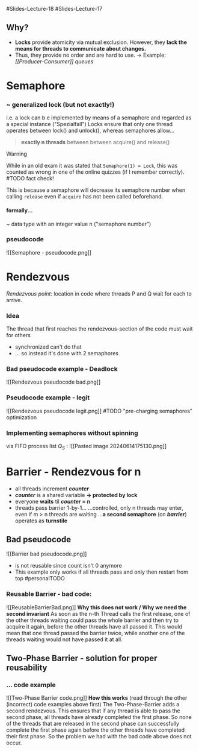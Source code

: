 #Slides-Lecture-18 #Slides-Lecture-17 
## Why?
- **Locks** provide atomicity via mutual exclusion. However, they **lack the means for threads to communicate about changes.**
- Thus, they provide no order and are hard to use.
$\rightarrow$ Example: *[[Producer-Consumer]] queues*
# Semaphore
### ~ generalized lock (but not exactly!)
i.e. a lock can b e implemented by means of a semaphore and regarded as a special instance ("Spezialfall")
Locks ensure that only one thread operates between lock() and unlock(), whereas semaphores allow...
> **exactly n threads** between between acquire() and release()

> [!Warning]
> While in an old exam it was stated that `Semaphore(1) = Lock`, this was counted as wrong in one of the online quizzes (if I remember correctly). 
> #TODO fact check!
> 
> This is because a semaphore will decrease its semaphore number when calling `release` even if `acquire` has not been called beforehand.
#### formally...
~ data type with an integer value n ("semaphore number")
### pseudocode
![[Semaphore - pseudocode.png]]
# Rendezvous
*Rendezvous point:* location in code where threads P and Q wait for each to arrive.
### Idea
The thread that first reaches the rendezvous-section of the code must wait for others
- synchronized can't do that
- ... so instead it's done with 2 semaphores
### Bad pseudocode example - Deadlock
![[Rendezvous pseudocode bad.png]]
### Pseudocode example - legit
![[Rendezvous pseudocode legit.png]]
#TODO "pre-charging semaphores" optimization
### Implementing semaphores without spinning
via FIFO process list $Q_S$ :
![[Pasted image 20240614175130.png]]
# Barrier - Rendezvous for n
- all threads increment ***counter***
- ***counter*** is a shared variable **-> protected by lock**
- everyone **waits** til ***counter* = n**
- threads pass barrier 1-by-1...
...controlled, only n threads may enter, even if m > n threads are waiting
...**a second semaphore** (on ***barrier***) operates as **turnstile**
## Bad pseudocode
![[Barrier bad pseudocode.png]]
- is not reusable since count isn't 0 anymore
- This example only works if all threads pass and only then restart from top
#personalTODO

### Reusable Barrier - bad code:
![[ReusableBarrierBad.png]]
**Why this does not work / Why we need the second invariant**
As soon as the n-th Thread calls the first release, one of the other threads waiting could pass the whole barrier and then try to acquire it again, before the other threads have all passed it. This would mean that one thread passed the barrier twice, while another one of the threads waiting would not have passed it at all.

## Two-Phase Barrier - solution for proper reusability
### ... code example
![[Two-Phase Barrier code.png]]
**How this works** (read through the other (incorrect) code examples above first)
The Two-Phase-Barrier adds a second rendezvous. This ensures that if any thread is able to pass the second phase, all threads have already completed the first phase. So none of the threads that are released in the second phase can successfully complete the first phase again before the other threads have completed their first phase. So the problem we had with the bad code above does not occur.